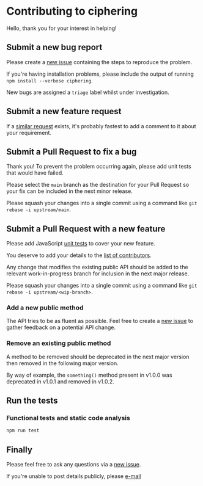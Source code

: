 # Contributing to ciphering

Hello, thank you for your interest in helping!

## Submit a new bug report

Please create a [new issue](https://github.com/tanishq-singh-2301/ciphering/issues/new) containing the steps to reproduce the problem.

If you're having installation problems, please include the output of running `npm install --verbose ciphering`.

New bugs are assigned a `triage` label whilst under investigation.

## Submit a new feature request

If a [similar request](https://github.com/tanishq-singh-2301/ciphering/labels/enhancement) exists,
it's probably fastest to add a comment to it about your requirement.

## Submit a Pull Request to fix a bug

Thank you! To prevent the problem occurring again, please add unit tests that would have failed.

Please select the `main` branch as the destination for your Pull Request so your fix can be included in the next minor release.

Please squash your changes into a single commit using a command like `git rebase -i upstream/main`.

## Submit a Pull Request with a new feature

Please add JavaScript [unit tests](https://github.com/tanishq-singh-2301/ciphering/tree/main/test) to cover your new feature.

You deserve to add your details to the [list of contributors](https://github.com/tanishq-singh-2301/ciphering/blob/main/package.json#L6).

Any change that modifies the existing public API should be added to the relevant work-in-progress branch for inclusion in the next major release.

Please squash your changes into a single commit using a command like `git rebase -i upstream/<wip-branch>`.

### Add a new public method

The API tries to be as fluent as possible.
Feel free to create a [new issue](https://github.com/tanishq-singh-2301/ciphering/issues/new) to gather feedback on a potential API change.

### Remove an existing public method

A method to be removed should be deprecated in the next major version then removed in the following major version.

By way of example, the `something()` method present in v1.0.0 was deprecated in v1.0.1 and removed in v1.0.2.

## Run the tests

### Functional tests and static code analysis

```sh
npm run test
```

## Finally

Please feel free to ask any questions via a
[new issue](https://github.com/tanishq-singh-2301/ciphering/issues/new).

If you're unable to post details publicly, please
[e-mail](https://github.com/tanishq-singh-2301/ciphering/blob/main/package.json#L5)